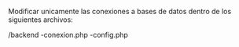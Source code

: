 Modificar unicamente las conexiones a bases de datos dentro de los siguientes archivos:

/backend
 -conexion.php
 -config.php
 